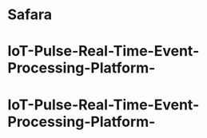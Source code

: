 # Safara
# IoT-Pulse-Real-Time-Event-Processing-Platform-
# IoT-Pulse-Real-Time-Event-Processing-Platform-
